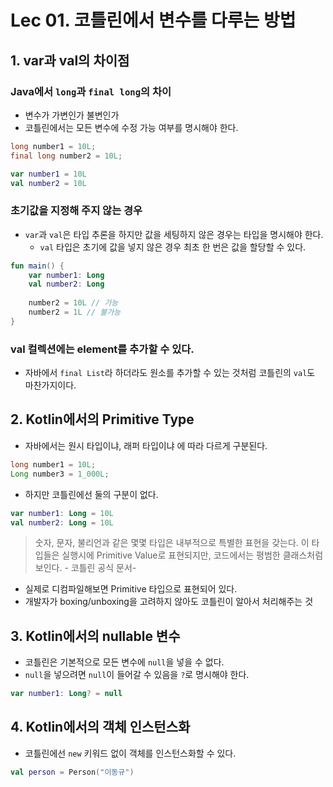 # Lec 01. 코틀린에서 변수를 다루는 방법

## 1. var과 val의 차이점

### Java에서 `long`과 `final long`의 차이

- 변수가 가변인가 불변인가
- 코틀린에서는 모든 변수에 수정 가능 여부를 명시해야 한다.

```java
long number1 = 10L;
final long number2 = 10L;
```

```kotlin
var number1 = 10L
val number2 = 10L
```

### 초기값을 지정해 주지 않는 경우

- `var`과 `val`은 타입 추론을 하지만 값을 세팅하지 않은 경우는 타입을 명시해야 한다.
    - `val` 타입은 초기에 값을 넣지 않은 경우 최초 한 번은 값을 할당할 수 있다.

```kotlin
fun main() {
    var number1: Long
    val number2: Long
    
    number2 = 10L // 가능
    number2 = 1L // 불가능
}
```

### val 컬렉션에는 element를 추가할 수 있다.

- 자바에서 `final List`라 하더라도 원소를 추가할 수 있는 것처럼 코틀린의 `val`도 마찬가지이다.

## 2.  Kotlin에서의 Primitive Type

- 자바에서는 원시 타입이냐, 래퍼 타입이냐 에 따라 다르게 구분된다.

```java
long number1 = 10L;
Long number3 = 1_000L;
```

- 하지만 코틀린에선 둘의 구분이 없다.

```kotlin
var number1: Long = 10L
val number2: Long = 10L
```

> 숫자, 문자, 불리언과 같은 몇몇 타입은 내부적으로 특별한 표현을 갖는다. 이 타입들은 실행시에 Primitive Value로 표현되지만, 코드에서는 평범한 클래스처럼 보인다. - 코틀린 공식 문서-
>

- 실제로 디컴파일해보면 Primitive 타입으로 표현되어 있다.
- 개발자가 boxing/unboxing을 고려하지 않아도 코틀린이 알아서 처리해주는 것

## 3. Kotlin에서의 nullable 변수

- 코틀린은 기본적으로 모든 변수에 `null`을 넣을 수 없다.
- `null`을 넣으려면 `null`이 들어갈 수 있음을 `?`로 명시해야 한다.

```kotlin
var number1: Long? = null
```

## 4. Kotlin에서의 객체 인스턴스화

- 코틀린에선 `new` 키워드 없이 객체를 인스턴스화할 수 있다.

```kotlin
val person = Person("이동규")
```
